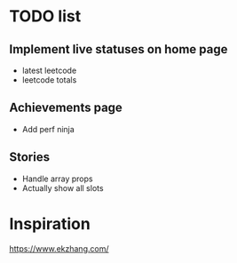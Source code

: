 # TODO list

## Implement live statuses on home page
- latest leetcode
- leetcode totals


## Achievements page
- Add perf ninja

## Stories
- Handle array props
- Actually show all slots


# Inspiration

https://www.ekzhang.com/
